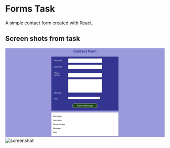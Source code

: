 # Forms Task

A simple contact form created with React.

## Screen shots from task


![screenshot](https://github.com/andorjamb/react_formtask/blob/master/formtask_screenshot2.png)
![screenshot](./formtask_screenshot1)
